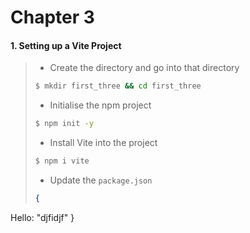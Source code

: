 # Chapter 3

#### 1. Setting up a Vite Project
>
> * Create the directory and go into that directory
> ```bash
>$ mkdir first_three && cd first_three
>```
> * Initialise the npm project
> ```bash
>$ npm init -y
>```
> * Install Vite into the project
> ```bash
>$ npm i vite
>```
> * Update the ```package.json```
> ```json
>{
  Hello: "djfidjf"
}
>```
